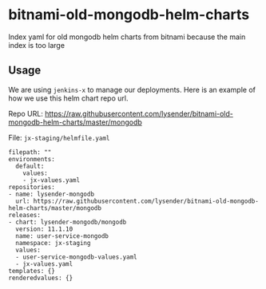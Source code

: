 # bitnami-old-mongodb-helm-charts
Index yaml for old mongodb helm charts from bitnami because the main index is too large

## Usage

We are using `jenkins-x` to manage our deployments. Here is an example of how we use this helm chart repo url.

Repo URL: https://raw.githubusercontent.com/lysender/bitnami-old-mongodb-helm-charts/master/mongodb

File: `jx-staging/helmfile.yaml`

```
filepath: ""
environments:
  default:
    values:
    - jx-values.yaml
repositories:
- name: lysender-mongodb
  url: https://raw.githubusercontent.com/lysender/bitnami-old-mongodb-helm-charts/master/mongodb
releases:
- chart: lysender-mongodb/mongodb
  version: 11.1.10
  name: user-service-mongodb
  namespace: jx-staging
  values:
  - user-service-mongodb-values.yaml
  - jx-values.yaml
templates: {}
renderedvalues: {}
```
